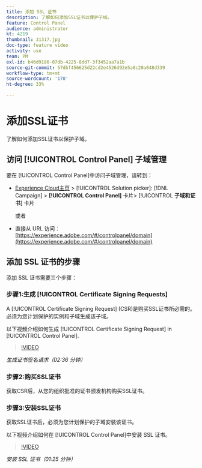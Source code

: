 ```yaml
---
title: 添加 SSL 证书
description: 了解如何添加SSL证书以保护子域。
feature: Control Panel
audience: administrator
kt: 4219
thumbnail: 31317.jpg
doc-type: feature video
activity: use
team: PM
exl-id: b46d9186-07db-4225-8dd7-3f3452aa7a1b
source-git-commit: 57dbf456625d22cd2e4526d92e5a8c20a048d339
workflow-type: tm+mt
source-wordcount: '170'
ht-degree: 33%

---
```


# 添加SSL证书

了解如何添加SSL证书以保护子域。

## 访问 [!UICONTROL Control Panel] 子域管理

要在 [!UICONTROL Control Panel]中访问子域管理，请转到：

* [Experience Cloud主页](https://experience.adobe.com/#/home) > [!UICONTROL Solution picker]: [!DNL Campaign] > **[!UICONTROL Control Panel]** 卡片> [!UICONTROL **子域和证书**] 卡片

   或者
* 直接从 URL 访问：[https://experience.adobe.com/#/controlpanel/domain](https://experience.adobe.com/#/controlpanel/domain)

## 添加 SSL 证书的步骤

添加 SSL 证书需要三个步骤：

### 步骤1:生成 [!UICONTROL Certificate Signing Requests]

A [!UICONTROL Certificate Signing Request] (CSR)是购买SSL证书所必需的。 必须为您计划保护的实例和子域生成该子域。

以下视频介绍如何生成 [!UICONTROL Certificate Signing Request] in [!UICONTROL Control Panel].

>[!VIDEO](https://video.tv.adobe.com/v/31317?quality=12)

*生成证书签名请求（02:36 分钟）*

### 步骤2:购买SSL证书

获取CSR后，从您的组织批准的证书颁发机构购买SSL证书。

### 步骤3:安装SSL证书

获取SSL证书后，必须为您计划保护的子域安装该证书。

以下视频介绍如何在 [!UICONTROL Control Panel]中安装 SSL 证书。

>[!VIDEO](https://video.tv.adobe.com/v/31166?quality=12)

*安装 SSL 证书（01:25 分钟）*
